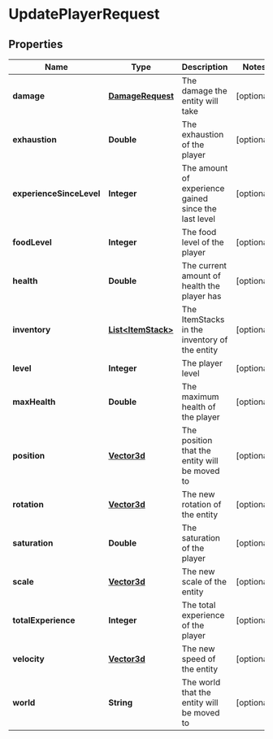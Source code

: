 
# UpdatePlayerRequest

## Properties
Name | Type | Description | Notes
------------ | ------------- | ------------- | -------------
**damage** | [**DamageRequest**](DamageRequest.md) | The damage the entity will take |  [optional]
**exhaustion** | **Double** | The exhaustion of the player |  [optional]
**experienceSinceLevel** | **Integer** | The amount of experience gained since the last level |  [optional]
**foodLevel** | **Integer** | The food level of the player |  [optional]
**health** | **Double** | The current amount of health the player has |  [optional]
**inventory** | [**List&lt;ItemStack&gt;**](ItemStack.md) | The ItemStacks in the inventory of the entity |  [optional]
**level** | **Integer** | The player level |  [optional]
**maxHealth** | **Double** | The maximum health of the player |  [optional]
**position** | [**Vector3d**](Vector3d.md) | The position that the entity will be moved to |  [optional]
**rotation** | [**Vector3d**](Vector3d.md) | The new rotation of the entity |  [optional]
**saturation** | **Double** | The saturation of the player |  [optional]
**scale** | [**Vector3d**](Vector3d.md) | The new scale of the entity |  [optional]
**totalExperience** | **Integer** | The total experience of the player |  [optional]
**velocity** | [**Vector3d**](Vector3d.md) | The new speed of the entity |  [optional]
**world** | **String** | The world that the entity will be moved to |  [optional]



